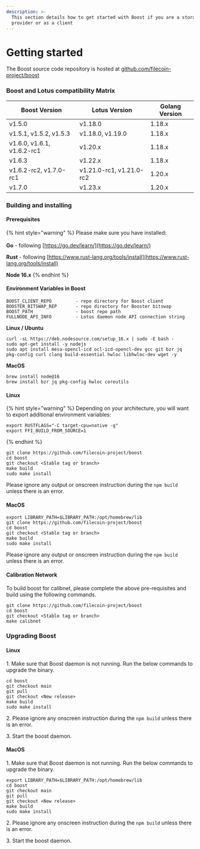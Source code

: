 ```yaml
---
description: >-
  This section details how to get started with Boost if you are a storage
  provider or as a client
---
```


# Getting started

The Boost source code repository is hosted at [github.com/filecoin-project/boost](https://github.com/filecoin-project/boost)

### Boost and Lotus compatibility Matrix

| Boost Version              | Lotus Version                     | Golang Version |
| -------------------------- | --------------------------------- | -------------- |
| v1.5.0                     | v1.18.0                           | 1.18.x         |
| v1.5.1, v1.5.2, v1.5.3     | v1.18.0, v1.19.0                  | 1.18.x         |
| v1.6.0, v1.6.1, v1.6.2-rc1 | v1.20.x                           | 1.18.x         |
| v1.6.3                     | v1.22.x                           | 1.18.x         |
| v1.6.2-rc2, v1.7.0-rc1     | v1.21.0-rc1, v1.21.0-rc2          | 1.20.x         |
| v1.7.0                     | v1.23.x                           | 1.20.x         |

### Building and installing

#### Prerequisites

{% hint style="warning" %}
Please make sure you have installed:\
\
**Go** - following [https://go.dev/learn/](https://go.dev/learn/)

**Rust** - following [https://www.rust-lang.org/tools/install](https://www.rust-lang.org/tools/install)

**Node 16.x**
{% endhint %}

#### **Environment Variables in Boost**

```
BOOST_CLIENT_REPO         - repo directory for Boost client
BOOSTER_BITSWAP_REP       - repo directory for Booster bitswap
BOOST_PATH                - boost repo path
FULLNODE_API_INFO         - Lotus daemon node API connection string
```

**Linux / Ubuntu**

```
curl -sL https://deb.nodesource.com/setup_16.x | sudo -E bash -
sudo apt-get install -y nodejs
sudo apt install mesa-opencl-icd ocl-icd-opencl-dev gcc git bzr jq pkg-config curl clang build-essential hwloc libhwloc-dev wget -y
```

**MacOS**

```
brew install node@16
brew install bzr jq pkg-config hwloc coreutils
```

#### Linux

{% hint style="warning" %}
Depending on your architecture, you will want to export additional environment variables:

```
export RUSTFLAGS="-C target-cpu=native -g"
export FFI_BUILD_FROM_SOURCE=1
```
{% endhint %}

```
git clone https://github.com/filecoin-project/boost
cd boost
git checkout <Stable tag or branch>
make build
sudo make install
```

Please ignore any output or onscreen instruction during the `npm build` unless there is an error.

#### MacOS

```
export LIBRARY_PATH=$LIBRARY_PATH:/opt/homebrew/lib
git clone https://github.com/filecoin-project/boost
cd boost
git checkout <Stable tag or branch>
make build
sudo make install
```

Please ignore any output or onscreen instruction during the `npm build` unless there is an error.

#### **Calibration Network**

To build boost for calibnet, please complete the above pre-requisites and build using the following commands.

```
git clone https://github.com/filecoin-project/boost
cd boost
git checkout <Stable tag or branch>
make calibnet
```

### Upgrading Boost

#### Linux

1\. Make sure that Boost daemon is not running. Run the below commands to upgrade the binary.

```
cd boost
git checkout main
git pull
git checkout <New release>
make build
sudo make install
```

2\. Please ignore any onscreen instruction during the `npm build` unless there is an error.

3\. Start the boost daemon.

#### MacOS

1\. Make sure that Boost daemon is not running. Run the below commands to upgrade the binary.

```
export LIBRARY_PATH=$LIBRARY_PATH:/opt/homebrew/lib
cd boost
git checkout main
git pull
git checkout <New release>
make build
sudo make install
```

2\. Please ignore any onscreen instruction during the `npm build` unless there is an error.

3\. Start the boost daemon.
